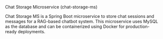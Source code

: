 Chat Storage Microservice (chat-storage-ms)

Chat Storage MS is a Spring Boot microservice to store chat sessions and messages for a RAG-based chatbot system. This microservice uses MySQL as the database and can be containerized using Docker for production-ready deployments.
